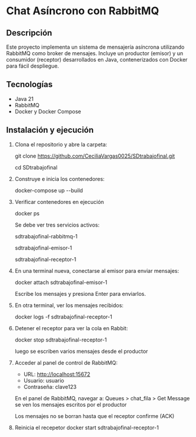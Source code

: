 # Chat Asíncrono con RabbitMQ 

##  Descripción
Este proyecto implementa un sistema de mensajería asíncrona utilizando RabbitMQ como broker de mensajes. Incluye un productor (emisor) y un consumidor (receptor) desarrollados en Java, contenerizados con Docker para fácil despliegue.

## Tecnologías
- Java 21
- RabbitMQ
- Docker y Docker Compose

## Instalación y ejecución

1. Clona el repositorio y abre la carpeta:
   
   git clone https://github.com/CeciliaVargas0025/SDtrabajofinal.git

   cd SDtrabajofinal
   

2. Construye e inicia los contenedores:
   
   docker-compose up --build

   
3. Verificar contenedores en ejecución

     docker ps

     Se debe ver tres servicios activos:

     sdtrabajofinal-rabbitmq-1

     sdtrabajofinal-emisor-1

     sdtrabajofinal-receptor-1

4. En una terminal nueva, conectarse al emisor para enviar mensajes:

   docker attach sdtrabajofinal-emisor-1

   Escribe los mensajes y presiona Enter para enviarlos.
   

4. En otra terminal, ver los mensajes recibidos:

   docker logs -f sdtrabajofinal-receptor-1


5. Detener el receptor para ver la cola en Rabbit:

   docker stop sdtrabajofinal-receptor-1

   luego se escriben varios mensajes desde el productor

6. Acceder al panel de control de RabbitMQ:
   - URL: [http://localhost:15672](http://localhost:15672)
   - Usuario: usuario
   - Contraseña: clave123

    En el panel de RabbitMQ, navegar a:
    Queues > chat_fila > Get Message se ven los mensajes escritos por el productor 
    
    Los mensajes no se borran hasta que el receptor confirme (ACK)
   
7.  Reinicia el recepetor
   docker start sdtrabajofinal-receptor-1


